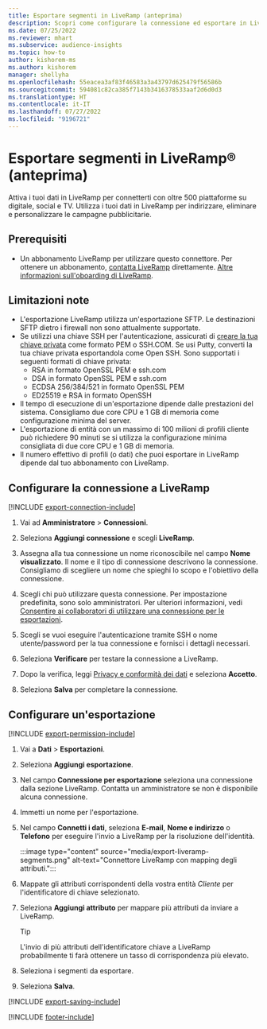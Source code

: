 ```yaml
---
title: Esportare segmenti in LiveRamp (anteprima)
description: Scopri come configurare la connessione ed esportare in LiveRamp.
ms.date: 07/25/2022
ms.reviewer: mhart
ms.subservice: audience-insights
ms.topic: how-to
author: kishorem-ms
ms.author: kishorem
manager: shellyha
ms.openlocfilehash: 55eacea3af83f46583a3a43797d625479f56586b
ms.sourcegitcommit: 594081c82ca385f7143b3416378533aaf2d6d0d3
ms.translationtype: HT
ms.contentlocale: it-IT
ms.lasthandoff: 07/27/2022
ms.locfileid: "9196721"
---
```

# <a name="export-segments-to-liverampreg-preview"></a>Esportare segmenti in LiveRamp&reg; (anteprima)

Attiva i tuoi dati in LiveRamp per connetterti con oltre 500 piattaforme su digitale, social e TV. Utilizza i tuoi dati in LiveRamp per indirizzare, eliminare e personalizzare le campagne pubblicitarie.

## <a name="prerequisites"></a>Prerequisiti

- Un abbonamento LiveRamp per utilizzare questo connettore. Per ottenere un abbonamento, [contatta LiveRamp](https://liveramp.com/contact/) direttamente. [Altre informazioni sull'oboarding di LiveRamp](https://liveramp.com/our-platform/data-onboarding/).

## <a name="known-limitations"></a>Limitazioni note

- L'esportazione LiveRamp utilizza un'esportazione SFTP. Le destinazioni SFTP dietro i firewall non sono attualmente supportate.
- Se utilizzi una chiave SSH per l'autenticazione, assicurati di [creare la tua chiave privata](/azure/virtual-machines/linux/create-ssh-keys-detailed#basic-example) come formato PEM o SSH.COM. Se usi Putty, converti la tua chiave privata esportandola come Open SSH. Sono supportati i seguenti formati di chiave privata:
  - RSA in formato OpenSSL PEM e ssh.com
  - DSA in formato OpenSSL PEM e ssh.com
  - ECDSA 256/384/521 in formato OpenSSL PEM
  - ED25519 e RSA in formato OpenSSH
- Il tempo di esecuzione di un'esportazione dipende dalle prestazioni del sistema. Consigliamo due core CPU e 1 GB di memoria come configurazione minima del server.
- L'esportazione di entità con un massimo di 100 milioni di profili cliente può richiedere 90 minuti se si utilizza la configurazione minima consigliata di due core CPU e 1 GB di memoria.
- Il numero effettivo di profili (o dati) che puoi esportare in LiveRamp dipende dal tuo abbonamento con LiveRamp.

## <a name="set-up-connection-to-liveramp"></a>Configurare la connessione a LiveRamp

[!INCLUDE [export-connection-include](includes/export-connection-admn.md)]

1. Vai ad **Amministratore** > **Connessioni**.

1. Seleziona **Aggiungi connessione** e scegli **LiveRamp**.

1. Assegna alla tua connessione un nome riconoscibile nel campo **Nome visualizzato**. Il nome e il tipo di connessione descrivono la connessione. Consigliamo di scegliere un nome che spieghi lo scopo e l'obiettivo della connessione.

1. Scegli chi può utilizzare questa connessione. Per impostazione predefinita, sono solo amministratori. Per ulteriori informazioni, vedi [Consentire ai collaboratori di utilizzare una connessione per le esportazioni](connections.md#allow-contributors-to-use-a-connection-for-exports).

1. Scegli se vuoi eseguire l'autenticazione tramite SSH o nome utente/password per la tua connessione e fornisci i dettagli necessari.

1. Seleziona **Verificare** per testare la connessione a LiveRamp.

1. Dopo la verifica, leggi [Privacy e conformità dei dati](connections.md#data-privacy-and-compliance) e seleziona **Accetto**.

1. Seleziona **Salva** per completare la connessione.

## <a name="configure-an-export"></a>Configurare un'esportazione

[!INCLUDE [export-permission-include](includes/export-permission.md)]

1. Vai a **Dati** > **Esportazioni**.

1. Seleziona **Aggiungi esportazione**.

1. Nel campo **Connessione per esportazione** seleziona una connessione dalla sezione LiveRamp. Contatta un amministratore se non è disponibile alcuna connessione.

1. Immetti un nome per l'esportazione.

1. Nel campo **Connetti i dati**, seleziona **E-mail**, **Nome e indirizzo** o **Telefono** per eseguire l'invio a LiveRamp per la risoluzione dell'identità.

   :::image type="content" source="media/export-liveramp-segments.png" alt-text="Connettore LiveRamp con mapping degli attributi.":::

1. Mappate gli attributi corrispondenti della vostra entità *Cliente* per l'identificatore di chiave selezionato.

1. Seleziona **Aggiungi attributo** per mappare più attributi da inviare a LiveRamp.

   > [!TIP]
   > L'invio di più attributi dell'identificatore chiave a LiveRamp probabilmente ti farà ottenere un tasso di corrispondenza più elevato.

1. Seleziona i segmenti da esportare.

1. Seleziona **Salva**.

[!INCLUDE [export-saving-include](includes/export-saving.md)]

[!INCLUDE [footer-include](includes/footer-banner.md)]
